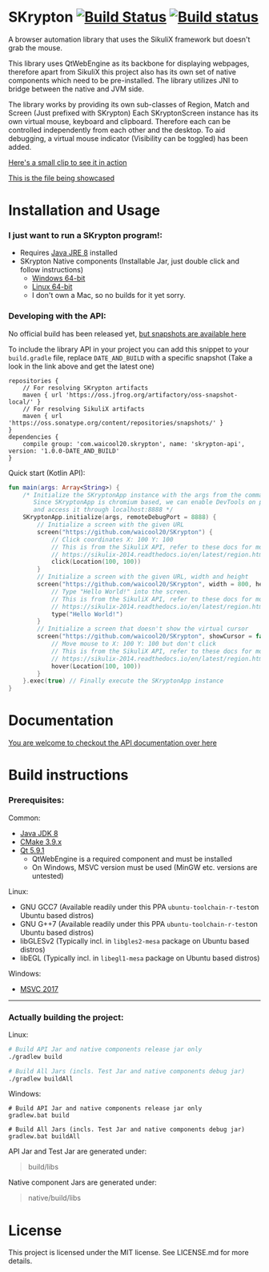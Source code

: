 # SKrypton [![Build Status](https://travis-ci.org/waicool20/SKrypton.svg?branch=master)](https://travis-ci.org/waicool20/SKrypton) [![Build status](https://ci.appveyor.com/api/projects/status/ymrghyv7oas5q2iu?svg=true)](https://ci.appveyor.com/project/waicool20/skrypton)

A browser automation library that uses the SikuliX framework but doesn't grab the mouse.

This library uses QtWebEngine as its backbone for displaying webpages, therefore apart from SikuliX 
this project also has its own set of native components which need to be pre-installed. The library
utilizes JNI to bridge between the native and JVM side. 

The library works by providing its own sub-classes of Region, Match and Screen (Just prefixed with
SKrypton) Each SKryptonScreen instance has its own virtual mouse, keyboard and clipboard. Therefore
each can be controlled independently from each other and the desktop. To aid debugging, a virtual 
mouse indicator (Visibility can be toggled) has been added.

[Here's a small clip to see it in action](https://streamable.com/t1oiu)

[This is the file being showcased](src/test/kotlin/com/waicool20/skrypton/SKryptonGithub.kt)

# Installation and Usage

### I just want to run a SKrypton program!:

- Requires [Java JRE 8](http://www.oracle.com/technetwork/java/javase/downloads/jre8-downloads-2133155.html) installed
- SKrypton Native components (Installable Jar, just double click and follow instructions)
    - [Windows 64-bit](https://oss.jfrog.org/artifactory/oss-snapshot-local/com/waicool20/skrypton/skrypton-native-windows64)
    - [Linux 64-bit](https://oss.jfrog.org/artifactory/oss-snapshot-local/com/waicool20/skrypton/skrypton-native-linux64)
    - I don't own a Mac, so no builds for it yet sorry.

### Developing with the API:

No official build has been released yet, [but snapshots are available here](https://oss.jfrog.org/artifactory/oss-snapshot-local/com/waicool20/skrypton/skrypton-api) 

To include the library API in your project you can add this snippet to your `build.gradle` file,
replace `DATE_AND_BUILD` with a specific snapshot (Take a look in the link above and get the latest one)

```
repositories {
    // For resolving SKrypton artifacts
    maven { url 'https://oss.jfrog.org/artifactory/oss-snapshot-local/' }
    // For resolving SikuliX artifacts
    maven { url 'https://oss.sonatype.org/content/repositories/snapshots/' }
}
dependencies {
    compile group: 'com.waicool20.skrypton', name: 'skrypton-api', version: '1.0.0-DATE_AND_BUILD'
}
```

Quick start (Kotlin API):

```kotlin
fun main(args: Array<String>) {
    /* Initialize the SKryptonApp instance with the args from the command line
       Since SKryptonApp is chromium based, we can enable DevTools on port 8888
       and access it through localhost:8888 */
    SKryptonApp.initialize(args, remoteDebugPort = 8888) {
        // Initialize a screen with the given URL
        screen("https://github.com/waicool20/SKrypton") {
            // Click coordinates X: 100 Y: 100
            // This is from the SikuliX API, refer to these docs for more info:
            // https://sikulix-2014.readthedocs.io/en/latest/region.html
            click(Location(100, 100))
        }
        // Initialize a screen with the given URL, width and height
        screen("https://github.com/waicool20/SKrypton", width = 800, height = 600) {
            // Type "Hello World!" into the screen.
            // This is from the SikuliX API, refer to these docs for more info:
            // https://sikulix-2014.readthedocs.io/en/latest/region.html        
            type("Hello World!") 
        }
        // Initialize a screen that doesn't show the virtual cursor
        screen("https://github.com/waicool20/SKrypton", showCursor = false) {
            // Move mouse to X: 100 Y: 100 but don't click
            // This is from the SikuliX API, refer to these docs for more info:
            // https://sikulix-2014.readthedocs.io/en/latest/region.html
            hover(Location(100, 100))
        }        
    }.exec(true) // Finally execute the SKryptonApp instance
}
```

# Documentation

[You are welcome to checkout the API documentation over here](https://waicool20.github.io/SKrypton/skrypton-api/)

# Build instructions

### Prerequisites:

Common:
- [Java JDK 8](http://www.oracle.com/technetwork/java/javase/downloads/jdk8-downloads-2133151.html)
- [CMake 3.9.x](https://cmake.org/download/)
- [Qt 5.9.1](https://www1.qt.io/download-open-source/#section-2)
    - QtWebEngine is a required component and must be installed
    - On Windows, MSVC version must be used (MinGW etc. versions are untested)
    
Linux:
- GNU GCC7 (Available readily under this PPA `ubuntu-toolchain-r-test`on Ubuntu based distros)
- GNU G++7 (Available readily under this PPA `ubuntu-toolchain-r-test`on Ubuntu based distros)
- libGLESv2 (Typically incl. in `libgles2-mesa` package on Ubuntu based distros)
- libEGL (Typically incl. in `libegl1-mesa` package on Ubuntu based distros)

Windows:
- [MSVC 2017](https://www.visualstudio.com/downloads/)

---
### Actually building the project:

Linux:
```bash
# Build API Jar and native components release jar only
./gradlew build

# Build All Jars (incls. Test Jar and native components debug jar)
./gradlew buildAll
```

Windows:
```
# Build API Jar and native components release jar only
gradlew.bat build

# Build All Jars (incls. Test Jar and native components debug jar)
gradlew.bat buildAll
```

API Jar and Test Jar are generated under:

> build/libs

Native component Jars are generated under:

> native/build/libs

# License

This project is licensed under the MIT license. See LICENSE.md for more details.

